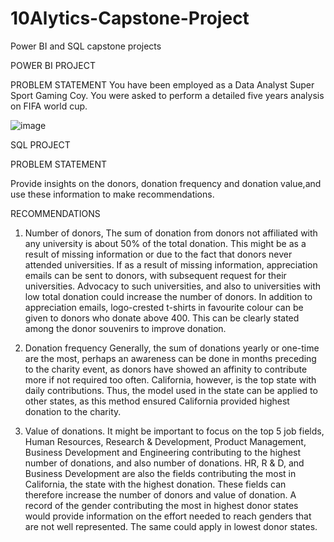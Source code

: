 # 10Alytics-Capstone-Project
Power BI and SQL capstone projects

POWER BI PROJECT

PROBLEM STATEMENT
You have been employed as a Data Analyst Super Sport Gaming Coy. You were asked to perform a detailed five years analysis on FIFA world cup. 

![image](https://github.com/Orinamhe/10Alytics-Capstone-Project/assets/153821560/1d80bb5e-39f5-40e7-8f0a-8b64e560d250)


SQL PROJECT

PROBLEM STATEMENT

Provide insights on the donors, donation frequency and donation value,and use these information to make recommendations.

RECOMMENDATIONS

1. Number of donors, 
The sum of donation from donors not affiliated with any university is about 50% of the total donation. This might be as a result of missing information or due to the fact that donors never attended universities. If as a result of missing information, appreciation emails can be sent to donors, with subsequent request for their universities. Advocacy to such universities, and also to universities with low total donation could increase the number of donors. 
In addition to appreciation emails, logo-crested t-shirts in favourite colour can be given to donors who donate above 400. This can be clearly stated among the donor souvenirs to improve donation.

2. Donation frequency 
Generally, the sum of donations yearly or one-time are the most, perhaps an awareness can be done in months preceding to the charity event, as donors have showed an affinity to contribute more if not required too often. 
California, however, is the top state with daily contributions. Thus, the model used in the state can be applied to other states, as this method ensured California provided highest donation to the charity.

3. Value of donations. 
It might be important to focus on the top 5 job fields, Human Resources, Research & Development, Product Management, Business Development and Engineering contributing to the highest number of donations, and also number of donations. HR, R & D, and Business Development are also the fields contributing the most in California, the state with the highest donation. These fields can therefore increase the number of donors and value of donation. 
A record of the gender contributing the most in highest donor states would provide information on the effort needed to reach genders that are not well represented. The same could apply in lowest donor states. 
